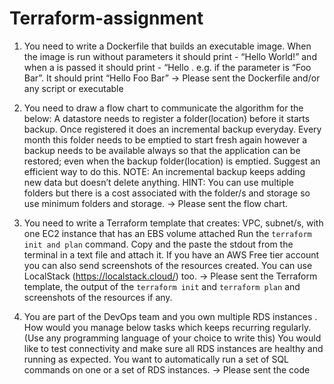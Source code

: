 # Terraform-assignment

1. You need to write a Dockerfile that builds an executable image. 
When the image is run without parameters it should print - “Hello World!” and 
when a <parameter> is passed it should print - “Hello <parameter>. e.g. if the parameter is “Foo Bar”. It should print “Hello Foo Bar”
-> Please sent the Dockerfile and/or any script or executable
 

 

2. You need to draw a flow chart to communicate the algorithm for the below:
A datastore needs to register a folder(location) before it starts backup. Once registered it does an incremental backup everyday. Every month this folder needs to be emptied to start fresh again however a backup needs to be available always so that the application can be restored; even when the backup folder(location) is emptied. Suggest an efficient way to do this.
NOTE: An incremental backup keeps adding new data but doesn’t delete anything.
HINT: You can use multiple folders but there is a cost associated with the folder/s and storage so use minimum folders and storage.
-> Please sent the flow chart.
 

      

3. You need to write a Terraform template that creates:
VPC, subnet/s, with one EC2 instance that has an EBS volume attached
Run the `terraform init and plan` command. Copy and the paste the stdout from the terminal in a text file and attach it.
If you have an AWS Free tier account you can also send screenshots of the resources created. You can use LocalStack (https://localstack.cloud/) too.
-> Please sent the Terraform template, the output of the `terraform init` and `terraform plan` and screenshots of the resources if any.
 

 

4. You are part of the DevOps team and you own multiple RDS instances . How would you manage below tasks which keeps recurring regularly. (Use any programming language of your choice to write this)
You would like to test connectivity and make sure all RDS instances are healthy and running as expected.
You want to automatically run a set of SQL commands on one or a set of RDS instances.
-> Please sent the code
